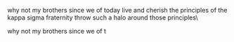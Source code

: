why not my brothers since we of today live and cherish the principles of the kappa sigma fraternity throw such a halo around those principles\



why not my brothers since we of t